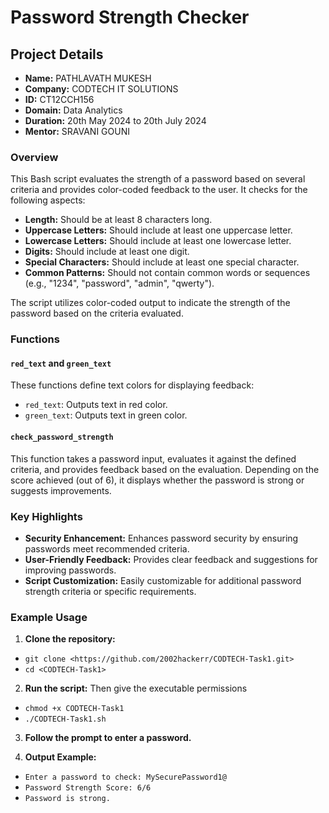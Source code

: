 # Password Strength Checker

## Project Details

- **Name:** PATHLAVATH MUKESH
- **Company:** CODTECH IT SOLUTIONS
- **ID:** CT12CCH156
- **Domain:** Data Analytics
- **Duration:** 20th May 2024 to 20th July 2024
- **Mentor:** SRAVANI GOUNI

### Overview

This Bash script evaluates the strength of a password based on several criteria and provides color-coded feedback to the user. It checks for the following aspects:

- **Length:** Should be at least 8 characters long.
- **Uppercase Letters:** Should include at least one uppercase letter.
- **Lowercase Letters:** Should include at least one lowercase letter.
- **Digits:** Should include at least one digit.
- **Special Characters:** Should include at least one special character.
- **Common Patterns:** Should not contain common words or sequences (e.g., "1234", "password", "admin", "qwerty").

The script utilizes color-coded output to indicate the strength of the password based on the criteria evaluated.

### Functions

#### `red_text` and `green_text`

These functions define text colors for displaying feedback:
- `red_text`: Outputs text in red color.
- `green_text`: Outputs text in green color.

#### `check_password_strength`

This function takes a password input, evaluates it against the defined criteria, and provides feedback based on the evaluation. Depending on the score achieved (out of 6), it displays whether the password is strong or suggests improvements.

### Key Highlights

- **Security Enhancement:** Enhances password security by ensuring passwords meet recommended criteria.
- **User-Friendly Feedback:** Provides clear feedback and suggestions for improving passwords.
- **Script Customization:** Easily customizable for additional password strength criteria or specific requirements.
  
### Example Usage

1. **Clone the repository:**
- `git clone <https://github.com/2002hackerr/CODTECH-Task1.git>`
- `cd <CODTECH-Task1>`

2. **Run the script:**
Then give the executable permissions
- `chmod +x CODTECH-Task1`
- `./CODTECH-Task1.sh`

3. **Follow the prompt to enter a password.**


4. **Output Example:**
- `Enter a password to check: MySecurePassword1@`
- `Password Strength Score: 6/6`
- `Password is strong.`

